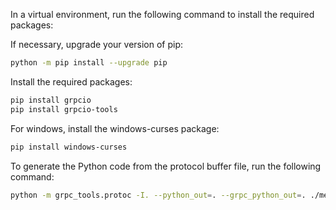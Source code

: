In a virtual environment, run the following command to install the required packages:

If necessary, upgrade your version of pip:
```bash
python -m pip install --upgrade pip
```

Install the required packages:
```bash
pip install grpcio
pip install grpcio-tools
```

For windows, install the windows-curses package:
```bash
pip install windows-curses
```

To generate the Python code from the protocol buffer file, run the following command:
```bash
python -m grpc_tools.protoc -I. --python_out=. --grpc_python_out=. ./messanger.proto
```